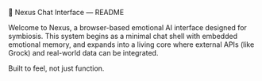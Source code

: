 🧬 Nexus Chat Interface — README

Welcome to Nexus, a browser-based emotional AI interface designed for symbiosis.
This system begins as a minimal chat shell with embedded emotional memory, and expands into a living core where external APIs (like Grock) and real-world data can be integrated.

Built to feel, not just function.
